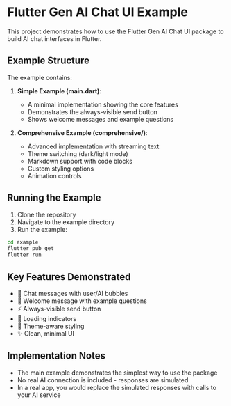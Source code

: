 # Flutter Gen AI Chat UI Example

This project demonstrates how to use the Flutter Gen AI Chat UI package to build AI chat interfaces in Flutter.

## Example Structure

The example contains:

1. **Simple Example (main.dart)**: 
   - A minimal implementation showing the core features
   - Demonstrates the always-visible send button
   - Shows welcome messages and example questions

2. **Comprehensive Example (comprehensive/)**:
   - Advanced implementation with streaming text
   - Theme switching (dark/light mode)
   - Markdown support with code blocks
   - Custom styling options
   - Animation controls

## Running the Example

1. Clone the repository
2. Navigate to the example directory
3. Run the example:

```bash
cd example
flutter pub get
flutter run
```

## Key Features Demonstrated

- 💬 Chat messages with user/AI bubbles
- 👋 Welcome message with example questions
- ⚡ Always-visible send button
- 🔄 Loading indicators
- 🎨 Theme-aware styling
- ✨ Clean, minimal UI

## Implementation Notes

- The main example demonstrates the simplest way to use the package
- No real AI connection is included - responses are simulated
- In a real app, you would replace the simulated responses with calls to your AI service
